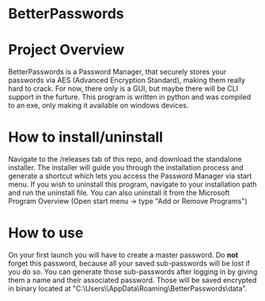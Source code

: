 # BetterPasswords
<h1>Project Overview</h1>

BetterPasswords is a Password Manager, that securely stores your passwords via AES (Advanced Encryption Standard), making them really hard to crack. For now, there only is a GUI, but maybe there will be CLI support in the furture.
This program is written in python and was compiled to an exe, only making it available on windows devices.

<h1>How to install/uninstall</h1>
Navigate to the /releases tab of this repo, and download the standalone installer. The installer will guide you through the installation process and generate a shortcut which lets you access the Password Manager via start menu. If you wish to uninstall this program, navigate to your installation path and run the uninstall file. You can also uninstall it from the Microsoft Program Overview (Open start menu -> type "Add or Remove Programs")

<h1>How to use</h1>
On your first launch you will have to create a master password. Do <b>not</b> forget this password, because all your saved sub-passwords will be lost if you do so. You can generate those sub-passwords after logging in by giving them a name and their associated password. Those will be saved encrypted in binary located at "C:\Users\<USER>\AppData\Roaming\BetterPasswords\data".
